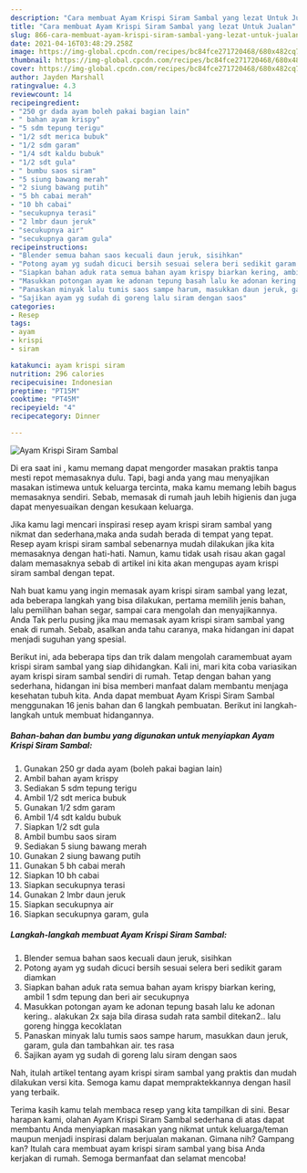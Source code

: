 ```yaml
---
description: "Cara membuat Ayam Krispi Siram Sambal yang lezat Untuk Jualan"
title: "Cara membuat Ayam Krispi Siram Sambal yang lezat Untuk Jualan"
slug: 866-cara-membuat-ayam-krispi-siram-sambal-yang-lezat-untuk-jualan
date: 2021-04-16T03:48:29.258Z
image: https://img-global.cpcdn.com/recipes/bc84fce271720468/680x482cq70/ayam-krispi-siram-sambal-foto-resep-utama.jpg
thumbnail: https://img-global.cpcdn.com/recipes/bc84fce271720468/680x482cq70/ayam-krispi-siram-sambal-foto-resep-utama.jpg
cover: https://img-global.cpcdn.com/recipes/bc84fce271720468/680x482cq70/ayam-krispi-siram-sambal-foto-resep-utama.jpg
author: Jayden Marshall
ratingvalue: 4.3
reviewcount: 14
recipeingredient:
- "250 gr dada ayam boleh pakai bagian lain"
- " bahan ayam krispy"
- "5 sdm tepung terigu"
- "1/2 sdt merica bubuk"
- "1/2 sdm garam"
- "1/4 sdt kaldu bubuk"
- "1/2 sdt gula"
- " bumbu saos siram"
- "5 siung bawang merah"
- "2 siung bawang putih"
- "5 bh cabai merah"
- "10 bh cabai"
- "secukupnya terasi"
- "2 lmbr daun jeruk"
- "secukupnya air"
- "secukupnya garam gula"
recipeinstructions:
- "Blender semua bahan saos kecuali daun jeruk, sisihkan"
- "Potong ayam yg sudah dicuci bersih sesuai selera beri sedikit garam diamkan"
- "Siapkan bahan aduk rata semua bahan ayam krispy biarkan kering, ambil 1 sdm tepung dan beri air secukupnya"
- "Masukkan potongan ayam ke adonan tepung basah lalu ke adonan kering.. alakukan 2x saja bila dirasa sudah rata sambil ditekan2.. lalu goreng hingga kecoklatan"
- "Panaskan minyak lalu tumis saos sampe harum, masukkan daun jeruk, garam, gula dan tambahkan air. tes rasa"
- "Sajikan ayam yg sudah di goreng lalu siram dengan saos"
categories:
- Resep
tags:
- ayam
- krispi
- siram

katakunci: ayam krispi siram 
nutrition: 296 calories
recipecuisine: Indonesian
preptime: "PT15M"
cooktime: "PT45M"
recipeyield: "4"
recipecategory: Dinner

---
```



![Ayam Krispi Siram Sambal](https://img-global.cpcdn.com/recipes/bc84fce271720468/680x482cq70/ayam-krispi-siram-sambal-foto-resep-utama.jpg)

Di era  saat ini , kamu memang dapat mengorder masakan praktis tanpa mesti repot memasaknya dulu. Tapi, bagi anda yang mau menyajikan masakan istimewa untuk keluarga tercinta, maka kamu memang lebih bagus memasaknya sendiri. Sebab, memasak di rumah jauh lebih higienis dan juga dapat menyesuaikan dengan kesukaan keluarga.

Jika kamu lagi mencari inspirasi resep ayam krispi siram sambal yang nikmat dan sederhana,maka anda sudah berada di tempat yang tepat. Resep ayam krispi siram sambal  sebenarnya mudah dilakukan jika kita memasaknya dengan hati-hati. Namun, kamu tidak usah risau akan gagal dalam memasaknya 
sebab di artikel ini kita akan mengupas ayam krispi siram sambal dengan tepat.  



Nah buat kamu yang ingin memasak ayam krispi siram sambal yang lezat, ada beberapa langkah yang bisa dilakukan, pertama memilih jenis bahan, lalu pemilihan bahan segar, sampai cara mengolah dan menyajikannya. Anda Tak perlu pusing jika mau memasak ayam krispi siram sambal yang enak di rumah. Sebab, asalkan anda  tahu caranya, maka hidangan ini dapat menjadi suguhan yang spesial.

Berikut ini, ada beberapa tips dan trik dalam mengolah caramembuat ayam krispi siram sambal yang siap dihidangkan. Kali ini, mari kita coba variasikan ayam krispi siram sambal sendiri di rumah. Tetap dengan bahan yang sederhana, hidangan ini bisa memberi manfaat dalam membantu menjaga kesehatan tubuh kita. Anda dapat membuat Ayam Krispi Siram Sambal menggunakan 16 jenis bahan dan 6 langkah pembuatan. Berikut ini langkah-langkah untuk membuat hidangannya.

<!--inarticleads1-->

##### Bahan-bahan dan bumbu yang digunakan untuk menyiapkan Ayam Krispi Siram Sambal:

1. Gunakan 250 gr dada ayam (boleh pakai bagian lain)
1. Ambil  bahan ayam krispy
1. Sediakan 5 sdm tepung terigu
1. Ambil 1/2 sdt merica bubuk
1. Gunakan 1/2 sdm garam
1. Ambil 1/4 sdt kaldu bubuk
1. Siapkan 1/2 sdt gula
1. Ambil  bumbu saos siram
1. Sediakan 5 siung bawang merah
1. Gunakan 2 siung bawang putih
1. Gunakan 5 bh cabai merah
1. Siapkan 10 bh cabai
1. Siapkan secukupnya terasi
1. Gunakan 2 lmbr daun jeruk
1. Siapkan secukupnya air
1. Siapkan secukupnya garam, gula




<!--inarticleads2-->

##### Langkah-langkah membuat Ayam Krispi Siram Sambal:

1. Blender semua bahan saos kecuali daun jeruk, sisihkan
1. Potong ayam yg sudah dicuci bersih sesuai selera beri sedikit garam diamkan
1. Siapkan bahan aduk rata semua bahan ayam krispy biarkan kering, ambil 1 sdm tepung dan beri air secukupnya
1. Masukkan potongan ayam ke adonan tepung basah lalu ke adonan kering.. alakukan 2x saja bila dirasa sudah rata sambil ditekan2.. lalu goreng hingga kecoklatan
1. Panaskan minyak lalu tumis saos sampe harum, masukkan daun jeruk, garam, gula dan tambahkan air. tes rasa
1. Sajikan ayam yg sudah di goreng lalu siram dengan saos




Nah, itulah artikel tentang  ayam krispi siram sambal  yang praktis dan mudah dilakukan versi kita. Semoga kamu dapat mempraktekkannya dengan hasil yang terbaik. 

Terima kasih kamu telah membaca resep yang kita tampilkan di sini. Besar harapan kami, olahan  Ayam Krispi Siram Sambal sederhana di atas dapat membantu Anda menyiapkan masakan yang nikmat untuk keluarga/teman maupun menjadi inspirasi dalam berjualan makanan. Gimana nih? Gampang kan? Itulah cara membuat ayam krispi siram sambal yang bisa Anda kerjakan di rumah. Semoga bermanfaat dan selamat mencoba!

